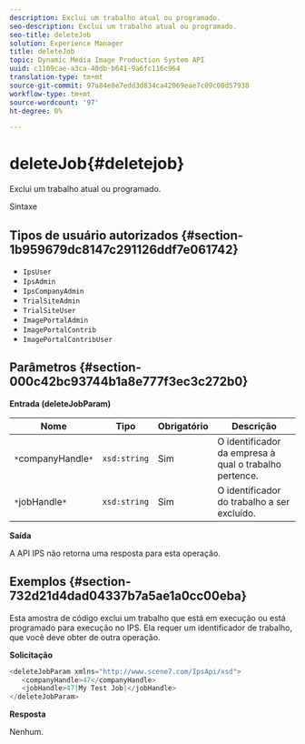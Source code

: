 ```yaml
---
description: Exclui um trabalho atual ou programado.
seo-description: Exclui um trabalho atual ou programado.
seo-title: deleteJob
solution: Experience Manager
title: deleteJob
topic: Dynamic Media Image Production System API
uuid: c1109cae-a3ca-40db-b641-9a6fc116c964
translation-type: tm+mt
source-git-commit: 97a84e8e7edd3d834ca42069eae7c09c00d57938
workflow-type: tm+mt
source-wordcount: '97'
ht-degree: 0%

---
```



# deleteJob{#deletejob}

Exclui um trabalho atual ou programado.

Sintaxe

## Tipos de usuário autorizados {#section-1b959679dc8147c291126ddf7e061742}

* `IpsUser`
* `IpsAdmin`
* `IpsCompanyAdmin`
* `TrialSiteAdmin`
* `TrialSiteUser`
* `ImagePortalAdmin`
* `ImagePortalContrib`
* `ImagePortalContribUser`

## Parâmetros {#section-000c42bc93744b1a8e777f3ec3c272b0}

**Entrada (deleteJobParam)**

| Nome | Tipo | Obrigatório | Descrição |
|---|---|---|---|
| `*`companyHandle`*` | `xsd:string` | Sim | O identificador da empresa à qual o trabalho pertence. |
| `*`jobHandle`*` | `xsd:string` | Sim | O identificador do trabalho a ser excluído. |

**Saída**

A API IPS não retorna uma resposta para esta operação.

## Exemplos {#section-732d21d4dad04337b7a5ae1a0cc00eba}

Esta amostra de código exclui um trabalho que está em execução ou está programado para execução no IPS. Ela requer um identificador de trabalho, que você deve obter de outra operação.

**Solicitação**

```java
<deleteJobParam xmlns="http://www.scene7.com/IpsApi/xsd">
   <companyHandle>47</companyHandle>
   <jobHandle>47|My Test Job|</jobHandle>
</deleteJobParam>
```

**Resposta**

Nenhum.
